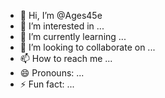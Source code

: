 - 👋 Hi, I’m @Ages45e
- 👀 I’m interested in ...
- 🌱 I’m currently learning ...
- 💞️ I’m looking to collaborate on ...
- 📫 How to reach me ...
- 😄 Pronouns: ...
- ⚡ Fun fact: ...

<!---
Ages45e/Ages45e is a ✨ special ✨ repository because its `README.md` (this file) appears on your GitHub profile.
You can click the Preview link to take a look at your changes.
--->
